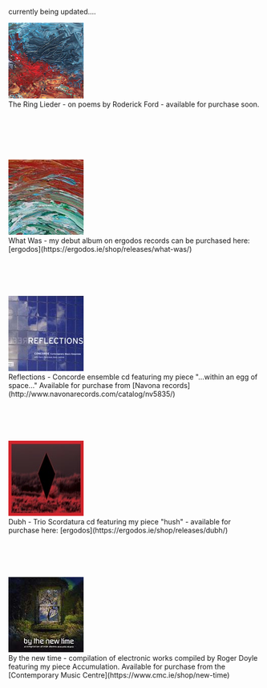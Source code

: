 currently being updated....
<br>


<div class="photo-with-credit">
  <img src="/assets/img/theringlieder.jpg">
</div>The Ring Lieder - on poems by Roderick Ford - available for purchase soon.
<br>
<br>
<br>
<br>
<br>
<br>
<br>

<div class="photo-with-credit">
  <img src="/assets/img/whatwas.jpg">
</div>What Was - my debut album on ergodos records can be purchased here: [ergodos](https://ergodos.ie/shop/releases/what-was/)
<br>
<br>
<br>
<br>
<br>
<br>

<div class="photo-with-credit">
  <img src="/assets/img/reflections.jpg">
</div>Reflections - Concorde ensemble cd featuring my piece "...within an egg of space..." Available for purchase from [Navona records](http://www.navonarecords.com/catalog/nv5835/)
<br>
<br>
<br>
<br>
<br>
<br>

<div class="photo-with-credit">
  <img src="/assets/img/dubh.jpg">
</div>Dubh - Trio Scordatura cd featuring my piece "hush" - available for purchase here: [ergodos](https://ergodos.ie/shop/releases/dubh/)
<br>
<br>
<br>
<br>
<br>
<br>

<div class="photo-with-credit">
  <img src="/assets/img/bythenewtime.jpg">
</div>By the new time - compilation of electronic works compiled by Roger Doyle featuring my piece Accumulation. Available for purchase from the [Contemporary Music Centre](https://www.cmc.ie/shop/new-time)
<br>
<br>
<br>
<br>
<br>
<br>
